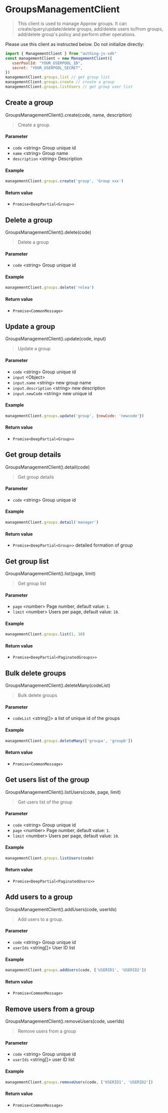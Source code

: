 
# GroupsManagementClient

<LastUpdated/>



> This client is used to manage Approw groups. It can create/query/update/delete groups, add/delete users to/from groups, add/delete group's policy and perform other operations.



Please use this client as instructed below. Do not initialize directly:
```javascript
import { ManagementClient } from "authing-js-sdk"
const managementClient = new ManagementClient({
   userPoolId: "YOUR_USERPOOL_ID",
   secret: "YOUR_USERPOOL_SECRET",
})
managementClient.groups.list // get group list
managementClient.groups.create // create a group
managementClient.groups.listUsers // get group user list
```




## Create a group

GroupsManagementClient().create(code, name, description)

> Create a group.


#### Parameter

- `code` \<string\> Group unique id
- `name` \<string\> Group name 
- `description` \<string\> Description 

#### Example

```javascript
managementClient.groups.create('group', 'Group xxx')
```

#### Return value

-  `Promise<DeepPartial<Group>>` 


      

## Delete a group

GroupsManagementClient().delete(code)

> Delete a group


#### Parameter

- `code` \<string\> Group unique id

#### Example

```javascript
managementClient.groups.delete('rolea')
```

#### Return value

-  `Promise<CommonMessage>` 


      

## Update a group

GroupsManagementClient().update(code, input)

> Update a group


#### Parameter

- `code` \<string\> Group unique id
- `input` \<Object\>  
- `input.name` \<string\> new group name
- `input.description` \<string\> new description
- `input.newCode` \<string\> new unique id

#### Example

```javascript
managementClient.groups.update('group', {newCode: 'newcode'})
```

#### Return value

-  `Promise<DeepPartial<Group>>` 


      

## Get group details

GroupsManagementClient().detail(code)

> Get group details


#### Parameter

- `code` \<string\> Group unique id

#### Example

```javascript
managementClient.groups.detail('manager')
```

#### Return value

-  `Promise<DeepPartial<Group>>` detailed formation of group


      

## Get group list

GroupsManagementClient().list(page, limit)

> Get group list


#### Parameter

- `page` \<number\> Page number, default value: `1`.
- `limit` \<number\> Users per page, default value: `10`.

#### Example

```javascript
managementClient.groups.list(1, 10)
```

#### Return value

-  `Promise<DeepPartial<PaginatedGroups>>` 


      

## Bulk delete groups

GroupsManagementClient().deleteMany(codeList)

> Bulk delete groups


#### Parameter

- `codeList` \<string[]\> a list of unique id of the groups

#### Example

```javascript
managementClient.groups.deleteMany(['groupa', 'groupb'])
```

#### Return value

-  `Promise<CommonMessage>` 


      

## Get users list of the group

GroupsManagementClient().listUsers(code, page, limit)

> Get users list of the group


#### Parameter

- `code` \<string\> Group unique id
- `page` \<number\> Page number, default value: `1`.
- `limit` \<number\> Users per page, default value: `10`.

#### Example

```javascript
managementClient.groups.listUsers(code)
```

#### Return value

-  `Promise<DeepPartial<PaginatedUsers>>` 


      

## Add users to a group

GroupsManagementClient().addUsers(code, userIds)

> Add users to a group.


#### Parameter

- `code` \<string\> Group unique id
- `userIds` \<string[]\> User ID list

#### Example

```javascript
managementClient.groups.addUsers(code, ['USERID1', 'USERID2'])
```

#### Return value

-  `Promise<CommonMessage>` 


      

## Remove users from a group

GroupsManagementClient().removeUsers(code, userIds)

> Remove users from a group


#### Parameter

- `code` \<string\> Group unique id
- `userIds` \<string[]\> user ID list

#### Example

```javascript
managementClient.groups.removeUsers(code, ['USERID1', 'USERID2'])
```

#### Return value

-  `Promise<CommonMessage>` 


